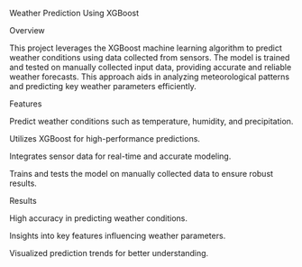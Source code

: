 Weather Prediction Using XGBoost

Overview

This project leverages the XGBoost machine learning algorithm to predict weather conditions using data collected from sensors. The model is trained and tested on manually collected input data, providing accurate and reliable weather forecasts. This approach aids in analyzing meteorological patterns and predicting key weather parameters efficiently.

Features

Predict weather conditions such as temperature, humidity, and precipitation.

Utilizes XGBoost for high-performance predictions.

Integrates sensor data for real-time and accurate modeling.

Trains and tests the model on manually collected data to ensure robust results.

Results

High accuracy in predicting weather conditions.

Insights into key features influencing weather parameters.

Visualized prediction trends for better understanding.

